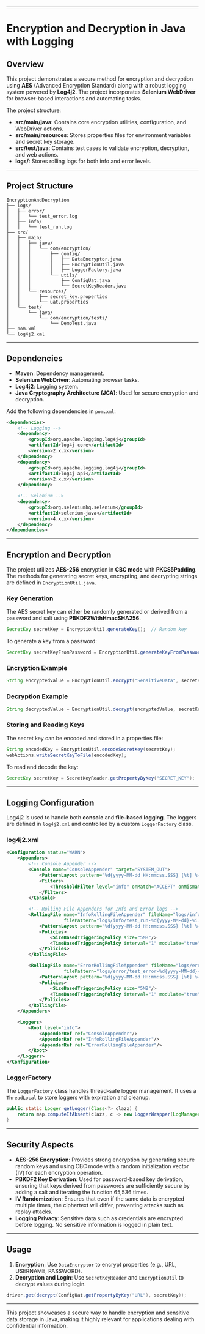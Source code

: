 

---

# Encryption and Decryption in Java with Logging

## Overview

This project demonstrates a secure method for encryption and decryption using **AES** (Advanced Encryption Standard) along with a robust logging system powered by **Log4j2**. The project incorporates **Selenium WebDriver** for browser-based interactions and automating tasks.

The project structure:
- **src/main/java**: Contains core encryption utilities, configuration, and WebDriver actions.
- **src/main/resources**: Stores properties files for environment variables and secret key storage.
- **src/test/java**: Contains test cases to validate encryption, decryption, and web actions.
- **logs/**: Stores rolling logs for both info and error levels.

---

## Project Structure

```plaintext
EncryptionAndDecryption
├── logs/
│   ├── error/
│   │   └── test_error.log
│   ├── info/
│   │   └── test_run.log
├── src/
│   ├── main/
│   │   ├── java/
│   │   │   └── com/encryption/
│   │   │       ├── config/
│   │   │       │   ├── DataEncryptor.java
│   │   │       │   ├── EncryptionUtil.java
│   │   │       │   ├── LoggerFactory.java
│   │   │       └── utils/
│   │   │           ├── ConfigUat.java
│   │   │           └── SecretKeyReader.java
│   │   └── resources/
│   │       ├── secret_key.properties
│   │       └── uat.properties
│   └── test/
│       └── java/
│           └── com/encryption/tests/
│               └── DemoTest.java
├── pom.xml
└── log4j2.xml
```

---

## Dependencies

- **Maven**: Dependency management.
- **Selenium WebDriver**: Automating browser tasks.
- **Log4j2**: Logging system.
- **Java Cryptography Architecture (JCA)**: Used for secure encryption and decryption.

Add the following dependencies in `pom.xml`:

```xml
<dependencies>
    <!-- Logging -->
    <dependency>
        <groupId>org.apache.logging.log4j</groupId>
        <artifactId>log4j-core</artifactId>
        <version>2.x.x</version>
    </dependency>
    <dependency>
        <groupId>org.apache.logging.log4j</groupId>
        <artifactId>log4j-api</artifactId>
        <version>2.x.x</version>
    </dependency>

    <!-- Selenium -->
    <dependency>
        <groupId>org.seleniumhq.selenium</groupId>
        <artifactId>selenium-java</artifactId>
        <version>4.x.x</version>
    </dependency>
</dependencies>
```

---

## Encryption and Decryption

The project utilizes **AES-256** encryption in **CBC mode** with **PKCS5Padding**. The methods for generating secret keys, encrypting, and decrypting strings are defined in `EncryptionUtil.java`.

### Key Generation

The AES secret key can either be randomly generated or derived from a password and salt using **PBKDF2WithHmacSHA256**.

```java
SecretKey secretKey = EncryptionUtil.generateKey();  // Random key
```

To generate a key from a password:

```java
SecretKey secretKeyFromPassword = EncryptionUtil.generateKeyFromPassword(passwordChars, saltBytes);
```

### Encryption Example

```java
String encryptedValue = EncryptionUtil.encrypt("SensitiveData", secretKey);
```

### Decryption Example

```java
String decryptedValue = EncryptionUtil.decrypt(encryptedValue, secretKey);
```

### Storing and Reading Keys

The secret key can be encoded and stored in a properties file:

```java
String encodedKey = EncryptionUtil.encodeSecretKey(secretKey);
webActions.writeSecretKeyToFile(encodedKey);
```

To read and decode the key:

```java
SecretKey secretKey = SecretKeyReader.getPropertyByKey("SECRET_KEY");
```

---

## Logging Configuration

Log4j2 is used to handle both **console** and **file-based logging**. The loggers are defined in `log4j2.xml` and controlled by a custom `LoggerFactory` class.

### log4j2.xml

```xml
<Configuration status="WARN">
    <Appenders>
        <!-- Console Appender -->
        <Console name="ConsoleAppender" target="SYSTEM_OUT">
            <PatternLayout pattern="%d{yyyy-MM-dd HH:mm:ss.SSS} [%t] %-5level %c{1} - %msg%n%throwable"/>
            <Filters>
                <ThresholdFilter level="info" onMatch="ACCEPT" onMismatch="DENY"/>
            </Filters>
        </Console>

        <!-- Rolling File Appenders for Info and Error logs -->
        <RollingFile name="InfoRollingFileAppender" fileName="logs/info/test_run.log"
                     filePattern="logs/info/test_run-%d{yyyy-MM-dd}-%i.log.gz">
            <PatternLayout pattern="%d{yyyy-MM-dd HH:mm:ss.SSS} [%t] %-5level %c{1} - %msg%n%throwable"/>
            <Policies>
                <SizeBasedTriggeringPolicy size="5MB"/>
                <TimeBasedTriggeringPolicy interval="1" modulate="true"/>
            </Policies>
        </RollingFile>

        <RollingFile name="ErrorRollingFileAppender" fileName="logs/error/test_error.log"
                     filePattern="logs/error/test_error-%d{yyyy-MM-dd}-%i.log.gz">
            <PatternLayout pattern="%d{yyyy-MM-dd HH:mm:ss.SSS} [%t] %-5level %c{1} - %msg%n%throwable"/>
            <Policies>
                <SizeBasedTriggeringPolicy size="5MB"/>
                <TimeBasedTriggeringPolicy interval="1" modulate="true"/>
            </Policies>
        </RollingFile>
    </Appenders>

    <Loggers>
        <Root level="info">
            <AppenderRef ref="ConsoleAppender"/>
            <AppenderRef ref="InfoRollingFileAppender"/>
            <AppenderRef ref="ErrorRollingFileAppender"/>
        </Root>
    </Loggers>
</Configuration>
```

### LoggerFactory

The `LoggerFactory` class handles thread-safe logger management. It uses a `ThreadLocal` to store loggers with expiration and cleanup.

```java
public static Logger getLogger(Class<?> clazz) {
    return map.computeIfAbsent(clazz, c -> new LoggerWrapper(LogManager.getLogger(c))).getLogger();
}
```

---

## Security Aspects

- **AES-256 Encryption**: Provides strong encryption by generating secure random keys and using CBC mode with a random initialization vector (IV) for each encryption operation.
- **PBKDF2 Key Derivation**: Used for password-based key derivation, ensuring that keys derived from passwords are sufficiently secure by adding a salt and iterating the function 65,536 times.
- **IV Randomization**: Ensures that even if the same data is encrypted multiple times, the ciphertext will differ, preventing attacks such as replay attacks.
- **Logging Privacy**: Sensitive data such as credentials are encrypted before logging. No sensitive information is logged in plain text.

---

## Usage

1. **Encryption**: Use `DataEncryptor` to encrypt properties (e.g., URL, USERNAME, PASSWORD).
2. **Decryption and Login**: Use `SecretKeyReader` and `EncryptionUtil` to decrypt values during login.

```java
driver.get(decrypt(ConfigUat.getPropertyByKey("URL"), secretKey));
```

---

This project showcases a secure way to handle encryption and sensitive data storage in Java, making it highly relevant for applications dealing with confidential information.


